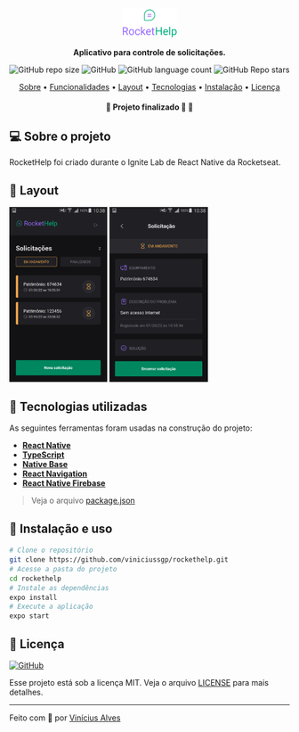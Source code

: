 <p align="center">
  <img width="20%" src="./src/assets/logo_primary.svg" />
</p>

<p align="center">
    <strong>Aplicativo para controle de solicitações.</strong>
</p>

<p align="center">
  <img alt="GitHub repo size" src="https://img.shields.io/github/repo-size/viniciussgp/rockethelp">
  <img alt="GitHub" src="https://img.shields.io/github/license/viniciussgp/rockethelp">
  <img alt="GitHub language count" src="https://img.shields.io/github/languages/count/viniciussgp/rockethelp">
  <img alt="GitHub Repo stars" src="https://img.shields.io/github/stars/viniciussgp/rockethelp?style=social">
</p>

<p align="center">
 <a href="#-sobre-o-projeto">Sobre</a> •
 <a href="#-funcionalidades">Funcionalidades</a> • 
 <a href="#-layout">Layout</a> • 
 <a href="#-tecnologias-utilizadas">Tecnologias</a> • 
 <a href="#-instalação-e-uso">Instalação</a> • 
 <a href="#-licença">Licença</a>
</p>

<h4 align="center"> 
	🚧  Projeto finalizado 🚀 🚧
</h4>

## 💻 Sobre o projeto

RocketHelp foi criado durante o Ignite Lab de React Native da Rocketseat.

## 🎨 Layout

<p align="left">       
  <img src="./.github/mobile-screenshot-1.png" width="35%">
  <img src="./.github/mobile-screenshot-2.png" width="35%">
</p>

## 🔨 Tecnologias utilizadas

As seguintes ferramentas foram usadas na construção do projeto:

- **[React Native](https://reactnative.dev/)**
- **[TypeScript](https://www.typescriptlang.org/)**
- **[Native Base](https://nativebase.io/)**
- **[React Navigation](https://reactnavigation.org/)**
- **[React Native Firebase](https://rnfirebase.io/)**

> Veja o arquivo [package.json](https://github.com/viniciussgp/rockethelp/blob/main/package.json)

## 🚀 Instalação e uso

```bash
# Clone o repositório
git clone https://github.com/viniciussgp/rockethelp.git
# Acesse a pasta do projeto
cd rockethelp
# Instale as dependências
expo install
# Execute a aplicação
expo start
```


## 📝 Licença

<a href="https://opensource.org/licenses/MIT">
    <img alt="GitHub" src="https://img.shields.io/github/license/viniciussgp/rockethelp">
</a>

Esse projeto está sob a licença MIT. Veja o arquivo [LICENSE](./LICENSE.md) para mais detalhes.

---

Feito com 💜 por [Vinícius Alves](https://github.com/viniciussgp)